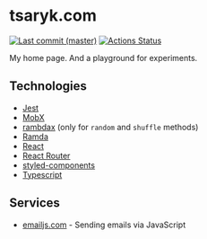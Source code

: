 # tsaryk.com

[![Last commit (master)](https://img.shields.io/github/last-commit/phts/tsaryk.com/master.svg)](https://github.com/phts/tsaryk.com)
[![Actions Status](https://github.com/phts/tsaryk.com/workflows/test-and-deploy/badge.svg)](https://github.com/phts/tsaryk.com/actions)

My home page. And a playground for experiments.

## Technologies

- [Jest](https://facebook.github.io/jest/)
- [MobX](https://mobx.js.org/)
- [rambdax](https://selfrefactor.github.io/rambdax/#/) (only for `random` and `shuffle` methods)
- [Ramda](http://ramdajs.com/)
- [React](https://reactjs.org/)
- [React Router](https://github.com/ReactTraining/react-router/)
- [styled-components](https://www.styled-components.com/)
- [Typescript](https://www.typescriptlang.org/)

## Services

- [emailjs.com](http://www.emailjs.com/) - Sending emails via JavaScript
